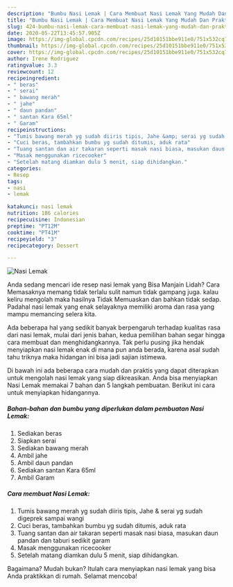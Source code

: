 ```yaml
---
description: "Bumbu Nasi Lemak | Cara Membuat Nasi Lemak Yang Mudah Dan Praktis"
title: "Bumbu Nasi Lemak | Cara Membuat Nasi Lemak Yang Mudah Dan Praktis"
slug: 424-bumbu-nasi-lemak-cara-membuat-nasi-lemak-yang-mudah-dan-praktis
date: 2020-05-22T13:45:57.905Z
image: https://img-global.cpcdn.com/recipes/25d10151bbe911e0/751x532cq70/nasi-lemak-foto-resep-utama.jpg
thumbnail: https://img-global.cpcdn.com/recipes/25d10151bbe911e0/751x532cq70/nasi-lemak-foto-resep-utama.jpg
cover: https://img-global.cpcdn.com/recipes/25d10151bbe911e0/751x532cq70/nasi-lemak-foto-resep-utama.jpg
author: Irene Rodriguez
ratingvalue: 3.3
reviewcount: 12
recipeingredient:
- " beras"
- " serai"
- " bawang merah"
- " jahe"
- " daun pandan"
- " santan Kara 65ml"
- " Garam"
recipeinstructions:
- "Tumis bawang merah yg sudah diiris tipis, Jahe &amp; serai yg sudah digeprek sampai wangi"
- "Cuci beras, tambahkan bumbu yg sudah ditumis, aduk rata"
- "Tuang santan dan air takaran seperti masak nasi biasa, masukan daun pandan dan taburi sedikit garam"
- "Masak menggunakan ricecooker"
- "Setelah matang diamkan dulu 5 menit, siap dihidangkan."
categories:
- Resep
tags:
- nasi
- lemak

katakunci: nasi lemak 
nutrition: 186 calories
recipecuisine: Indonesian
preptime: "PT12M"
cooktime: "PT41M"
recipeyield: "3"
recipecategory: Dessert

---
```



![Nasi Lemak](https://img-global.cpcdn.com/recipes/25d10151bbe911e0/751x532cq70/nasi-lemak-foto-resep-utama.jpg)

Anda sedang mencari ide resep nasi lemak yang Bisa Manjain Lidah? Cara Memasaknya memang tidak terlalu sulit namun tidak gampang juga. kalau keliru mengolah maka hasilnya Tidak Memuaskan dan bahkan tidak sedap. Padahal nasi lemak yang enak selayaknya memiliki aroma dan rasa yang mampu memancing selera kita.



Ada beberapa hal yang sedikit banyak berpengaruh terhadap kualitas rasa dari nasi lemak, mulai dari jenis bahan, kedua pemilihan bahan segar hingga cara membuat dan menghidangkannya. Tak perlu pusing jika hendak menyiapkan nasi lemak enak di mana pun anda berada, karena asal sudah tahu triknya maka hidangan ini bisa jadi sajian istimewa.


Di bawah ini ada beberapa cara mudah dan praktis yang dapat diterapkan untuk mengolah nasi lemak yang siap dikreasikan. Anda bisa menyiapkan Nasi Lemak memakai 7 bahan dan 5 langkah pembuatan. Berikut ini cara untuk menyiapkan hidangannya.

<!--inarticleads1-->

##### Bahan-bahan dan bumbu yang diperlukan dalam pembuatan Nasi Lemak:

1. Sediakan  beras
1. Siapkan  serai
1. Sediakan  bawang merah
1. Ambil  jahe
1. Ambil  daun pandan
1. Sediakan  santan Kara 65ml
1. Ambil  Garam




<!--inarticleads2-->

##### Cara membuat Nasi Lemak:

1. Tumis bawang merah yg sudah diiris tipis, Jahe &amp; serai yg sudah digeprek sampai wangi
1. Cuci beras, tambahkan bumbu yg sudah ditumis, aduk rata
1. Tuang santan dan air takaran seperti masak nasi biasa, masukan daun pandan dan taburi sedikit garam
1. Masak menggunakan ricecooker
1. Setelah matang diamkan dulu 5 menit, siap dihidangkan.




Bagaimana? Mudah bukan? Itulah cara menyiapkan nasi lemak yang bisa Anda praktikkan di rumah. Selamat mencoba!

